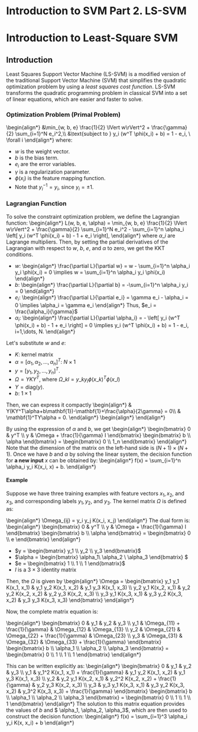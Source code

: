 # Introduction to SVM Part 2. LS-SVM


# Introduction to Least-Square SVM

## Introduction
Least Squares Support Vector Machine (LS-SVM) is a modified version of the traditional Support Vector Machine (SVM) that simplifies the quadratic optimization problem by using a _least squares cost function_. LS-SVM transforms the quadratic programming problem in classical SVM into a set of linear equations, which are easier and faster to solve. 

### Optimization Problem (Primal Problem)

\begin{align*}
   &\min_{w, b, e} \frac{1}{2} \lVert w\rVert^2 + \frac{\gamma}{2} \sum_{i=1}^N e_i^2,\\\\
   &\text{subject to } y_i (w^T \phi(x_i) + b) = 1 - e_i, \ \forall i
\end{align*}
where:
- $w$ is the weight vector.
- $b$ is the bias term.
- $e_i$ are the error variables. 
- $\gamma$ is a regularization parameter.
- $\phi(x_i)$ is the feature mapping function.
- Note that $y_i^{-1} = y_i$, since $y_i = \pm 1$. 

### Lagrangian Function
To solve the constraint optimization problem, we define the Lagrangian function: 
\begin{align*}
	L(w, b, e, \alpha) = \min_{w, b, e} \frac{1}{2} \lVert w\rVert^2 + \frac{\gamma}{2} \sum_{i=1}^N e_i^2 - \sum_{i=1}^n \alpha_i \left[ y_i (w^T \phi(x_i) + b) - 1 + e_i \right],
\end{align*}
where $\alpha\_i$ are Lagrange multipliers. Then, by setting the partial derivatives of the Lagrangian with respect to $w$, $b$, $e$, and $\alpha$ to zero, we get the KKT conditions.


- $w$: 
    \begin{align*}
       \frac{\partial L}{\partial w} = w - \sum_{i=1}^n \alpha_i y_i \phi(x_i) = 0 \implies w = \sum_{i=1}^n \alpha_i y_i \phi(x_i)
    \end{align*}
- $b$:
    \begin{align*}
       \frac{\partial L}{\partial b} = -\sum_{i=1}^n \alpha_i y_i = 0
    \end{align*}
- $e_i$:
	\begin{align*}
	   \frac{\partial L}{\partial e_i} = \gamma e_i - \alpha_i = 0 \implies \alpha_i = \gamma e_i
	\end{align*}
	Thus, $e_i = \frac{\alpha_i}{\gamma}$
- $\alpha_i$:
	\begin{align*}
	   \frac{\partial L}{\partial \alpha_i} = - \left[ y_i (w^T \phi(x_i) + b) - 1 + e_i \right] = 0 \implies y_i (w^T \phi(x_i) + b) = 1 - e_i, i=1,\dots, N.
	\end{align*}

Let's substitute $w$ and $e$:
- $K$: kernel matrix
- $\alpha = [\alpha_1, \alpha_2, \ldots, \alpha_n]^T$: $N\times 1$
- $y = [y_1, y_2, \ldots, y_n]^T$.
- $\Omega = YKY^T$, where $\Omega\_{kl}= y\_ky_l\phi(x\_k)^T\phi(x\_l)$
- $Y = \text{diag}(y)$.
- $b$: $1\times 1$

Then, we can express it compactly
\begin{align*}
	& Y(KY^T\alpha+b\mathbf{1})-\mathbf{1}+\frac{\alpha}{2\gamma} = 0\\\\
    & \mathbf{1}^TY\alpha = 0.
\end{align*}
\begin{align*}
\end{align*}

By using the expression of $\alpha$ and $b$, we get
\begin{align*}
	\begin{bmatrix}
	0 & y^T \\\\
	y & \Omega + \frac{1}{\gamma} I
	\end{bmatrix}
	\begin{bmatrix}
	b \\\\
	\alpha
	\end{bmatrix}
	=
	\begin{bmatrix}
	0 \\\\
	1_n
	\end{bmatrix}
\end{align*}
Note that the dimension of the matrix on the left-hand side is $(N+1)\times (N+1)$. Once we have $b$ and $\alpha$ by solving the linear system, the decision function for **a new input** $x$ can be obtained by:
\begin{align*}
	f(x) = \sum_{i=1}^n \alpha_i y_i K(x_i, x) + b.
\end{align*}

#### Example
Suppose we have three training examples with feature vectors $x_1, x_2$, and $x_3$, and corresponding labels $y_1, y_2$, and $y_3$. The kernel matrix $\Omega$ is defined as:

\begin{align*}
	\Omega_{ij} = y_i y_j K(x_i, x_j)
\end{align*}
The dual form is:
\begin{align*}
	\begin{bmatrix}
	0 & y^T \\\\
	y & \Omega + \frac{1}{\gamma} I
	\end{bmatrix}
	\begin{bmatrix}
	b \\\\
	\alpha
	\end{bmatrix}
	=
	\begin{bmatrix}
	0 \\\\
	e
	\end{bmatrix}
\end{align*}

- $y = \begin{bmatrix} y_1 \\ y_2 \\ y_3 \end{bmatrix}$ 
- $\alpha = \begin{bmatrix} \alpha_1\\ \alpha_2 \\ \alpha_3 \end{bmatrix} $
- $e = \begin{bmatrix} 1 \\ 1 \\ 1 \end{bmatrix}$
- $I$ is a $3 \times 3$ identity matrix

Then, the $\Omega$ is given by
\begin{align*}
	\Omega = \begin{bmatrix}
	y_1 y_1 K(x_1, x_1) & y_1 y_2 K(x_1, x_2) & y_1 y_3 K(x_1, x_3) \\\\
	y_2 y_1 K(x_2, x_1) & y_2 y_2 K(x_2, x_2) & y_2 y_3 K(x_2, x_3) \\\\
	y_3 y_1 K(x_3, x_1) & y_3 y_2 K(x_3, x_2) & y_3 y_3 K(x_3, x_3)
	\end{bmatrix}
\end{align*}

Now, the complete matrix equation is:

\begin{align*}
	\begin{bmatrix}
	0 & y_1 & y_2 & y_3 \\\\
	y_1 & \Omega_{11} + \frac{1}{\gamma} & \Omega_{12} & \Omega_{13} \\\\
	y_2 & \Omega_{21} & \Omega_{22} + \frac{1}{\gamma} & \Omega_{23} \\\\
	y_3 & \Omega_{31} & \Omega_{32} & \Omega_{33} + \frac{1}{\gamma}
	\end{bmatrix}
	\begin{bmatrix}
	b \\\\
	\alpha_1 \\\\
	\alpha_2 \\\\
	\alpha_3
	\end{bmatrix}
	=
	\begin{bmatrix}
	0 \\\\
	1 \\\\
	1 \\\\
	1
	\end{bmatrix}
\end{align*}

This can be written explicitly as:
\begin{align*}
	\begin{bmatrix}
	0 & y_1 & y_2 & y_3 \\\\
	y_1 & y_1^2 K(x_1, x_1) + \frac{1}{\gamma} & y_1 y_2 K(x_1, x_2) & y_1 y_3 K(x_1, x_3) \\\\
	y_2 & y_2 y_1 K(x_2, x_1) & y_2^2 K(x_2, x_2) + \frac{1}{\gamma} & y_2 y_3 K(x_2, x_3) \\\\
	y_3 & y_3 y_1 K(x_3, x_1) & y_3 y_2 K(x_3, x_2) & y_3^2 K(x_3, x_3) + \frac{1}{\gamma}
	\end{bmatrix}
	\begin{bmatrix}
	b \\\\
	\alpha_1 \\\\
	\alpha_2 \\\\
	\alpha_3
	\end{bmatrix}
	=
	\begin{bmatrix}
	0 \\\\
	1 \\\\
	1 \\\\
	1
	\end{bmatrix}
\end{align*}
The solution to this matrix equation provides the values of $b$ and $ \alpha_1, \alpha_2, \alpha_3$, which are then used to construct the decision function:
\begin{align*}
	f(x) = \sum_{i=1}^3 \alpha_i y_i K(x, x_i) + b
\end{align*}


